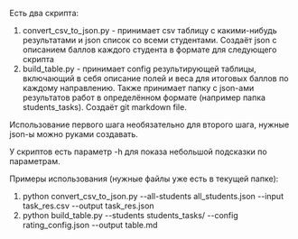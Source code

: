 Есть два скрипта:

1. convert_csv_to_json.py    -  принимает csv таблицу с какими-нибудь результатами и json список со всеми студентами. Создаёт json с описанием баллов каждого студента в формате для следующего скрипта
2. build_table.py    -  принимает config результирующей таблицы, включающий в себя описание полей и веса для итоговых баллов по каждому направлению. Также принимает папку с json-ами результатов работ в определённом формате (например папка students_tasks). Создаёт git markdown file.

Использование первого шага необязательно для второго шага, нужные json-ы можно руками создавать.

У скриптов есть параметр -h для показа небольшой подсказки по параметрам.

Примеры использования (нужные файлы уже есть в текущей папке):

1. python convert_csv_to_json.py --all-students all_students.json --input task_res.csv --output task_res.json
2. python build_table.py --students students_tasks/ --config rating_config.json --output table.md
